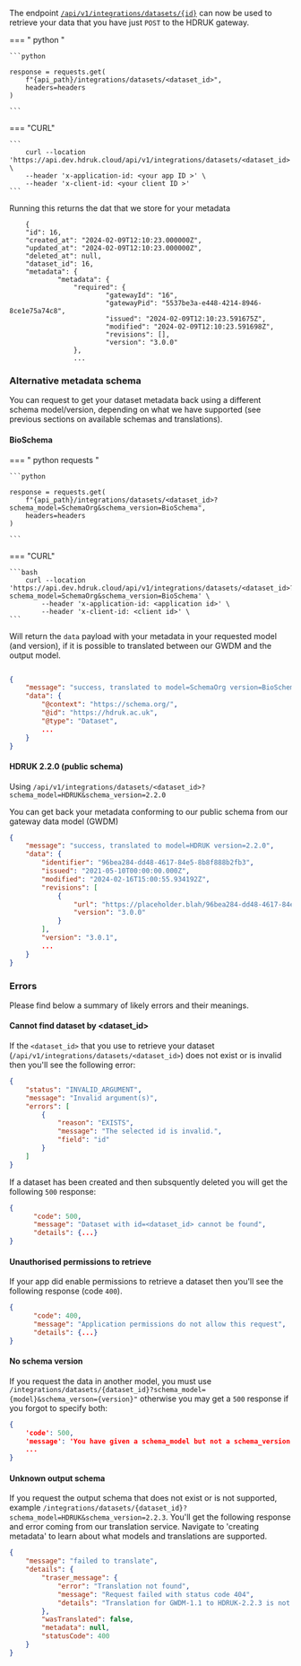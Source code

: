 The endpoint [`/api/v1/integrations/datasets/{id}`](https://api.dev.hdruk.cloud/api/documentation#/Dataset%20Integrations/create_datasets_from_app) can now be used to retrieve your data that you have just `POST` to the HDRUK gateway.

=== " python "

    ```python

    response = requests.get(
        f"{api_path}/integrations/datasets/<dataset_id>",
        headers=headers
    )

    ```

=== "CURL"

    ```
        curl --location 'https://api.dev.hdruk.cloud/api/v1/integrations/datasets/<dataset_id>' \
        --header 'x-application-id: <your app ID >' \
        --header 'x-client-id: <your client ID >'
    ```

Running this returns the dat that we store for your metadata

```
    {
    "id": 16,
    "created_at": "2024-02-09T12:10:23.000000Z",
    "updated_at": "2024-02-09T12:10:23.000000Z",
    "deleted_at": null,
    "dataset_id": 16,
    "metadata": {
            "metadata": {
                "required": {
                        "gatewayId": "16",
                        "gatewayPid": "5537be3a-e448-4214-8946-8ce1e75a74c8",
                        "issued": "2024-02-09T12:10:23.591675Z",
                        "modified": "2024-02-09T12:10:23.591698Z",
                        "revisions": [],
                        "version": "3.0.0"
                },
                ...
```

### Alternative metadata schema

You can request to get your dataset metadata back using a different schema model/version, depending on what we have supported (see previous sections on available schemas and translations).

#### BioSchema

=== " python requests "

    ```python

    response = requests.get(
        f"{api_path}/integrations/datasets/<dataset_id>?schema_model=SchemaOrg&schema_version=BioSchema",
        headers=headers
    )

    ```

=== "CURL"

    ```bash
        curl --location 'https://api.dev.hdruk.cloud/api/v1/integrations/datasets/<dataset_id>?schema_model=SchemaOrg&schema_version=BioSchema' \
            --header 'x-application-id: <application id>' \
            --header 'x-client-id: <client id>' \
    ```

Will return the `data` payload with your metadata in your requested model (and version), if it is possible to translated between our GWDM and the output model.

```json

{
    "message": "success, translated to model=SchemaOrg version=BioSchema",
    "data": {
        "@context": "https://schema.org/",
        "@id": "https://hdruk.ac.uk",
        "@type": "Dataset",
        ...
    }
}

```

#### HDRUK 2.2.0 (public schema)

Using `/api/v1/integrations/datasets/<dataset_id>?schema_model=HDRUK&schema_version=2.2.0`

You can get back your metadata conforming to our public schema from our gateway data model (GWDM)

```json
{
    "message": "success, translated to model=HDRUK version=2.2.0",
    "data": {
        "identifier": "96bea284-dd48-4617-84e5-8b8f888b2fb3",
        "issued": "2021-05-10T00:00:00.000Z",
        "modified": "2024-02-16T15:00:55.934192Z",
        "revisions": [
            {
                "url": "https://placeholder.blah/96bea284-dd48-4617-84e5-8b8f888b2fb3?version=3.0.0",
                "version": "3.0.0"
            }
        ],
        "version": "3.0.1",
        ...
    }
}
```

### Errors

Please find below a summary of likely errors and their meanings.

#### Cannot find dataset by <dataset_id>

If the `<dataset_id>` that you use to retrieve your dataset (`/api/v1/integrations/datasets/<dataset_id>`) does not exist or is invalid then you'll see the following error:

```json
{
    "status": "INVALID_ARGUMENT",
    "message": "Invalid argument(s)",
    "errors": [
        {
            "reason": "EXISTS",
            "message": "The selected id is invalid.",
            "field": "id"
        }
    ]
}
```

If a dataset has been created and then subsquently deleted you will get the following `500` response:

```json
{
      "code": 500,
      "message": "Dataset with id=<dataset_id> cannot be found",
      "details": {...}
}
```

#### Unauthorised permissions to retrieve

If your app did enable permissions to retrieve a dataset then you'll see the following response (code `400`).

```json
{
      "code": 400,
      "message": "Application permissions do not allow this request",
      "details": {...}
}
```

#### No schema version

If you request the data in another model, you must use `/integrations/datasets/{dataset_id}?schema_model={model}&schema_verson={version}"`
otherwise you may get a `500` response if you forgot to specify both:

```json
{
    'code': 500,
    'message': 'You have given a schema_model but not a schema_version',
    ...
}
```

#### Unknown output schema

If you request the output schema that does not exist or is not supported, example `/integrations/datasets/{dataset_id}?schema_model=HDRUK&schema_version=2.2.3`. You'll get the following response and error coming from our translation service. Navigate to 'creating metadata' to learn about what models and translations are supported.

```json
{
    "message": "failed to translate",
    "details": {
        "traser_message": {
            "error": "Translation not found",
            "message": "Request failed with status code 404",
            "details": "Translation for GWDM-1.1 to HDRUK-2.2.3 is not implemented"
        },
        "wasTranslated": false,
        "metadata": null,
        "statusCode": 400
    }
}
```
